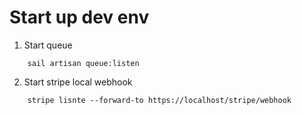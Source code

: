 # **Start up dev env**

1. Start queue

```console
    sail artisan queue:listen
```

2. Start stripe local webhook

```console
    stripe lisnte --forward-to https://localhost/stripe/webhook
```
